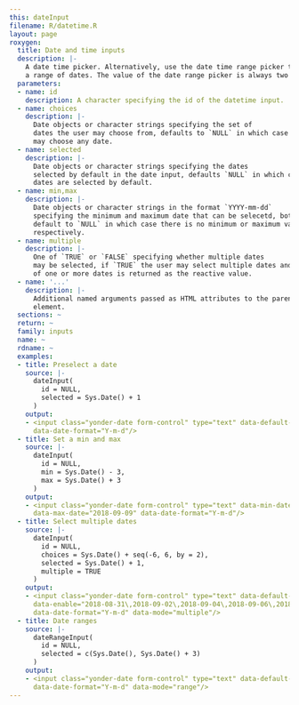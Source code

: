 ```yaml
---
this: dateInput
filename: R/datetime.R
layout: page
roxygen:
  title: Date and time inputs
  description: |-
    A date time picker. Alternatively, use the date time range picker to select
    a range of dates. The value of the date range picker is always two dates.
  parameters:
  - name: id
    description: A character specifying the id of the datetime input.
  - name: choices
    description: |-
      Date objects or character strings specifying the set of
      dates the user may choose from, defaults to `NULL` in which case the user
      may choose any date.
  - name: selected
    description: |-
      Date objects or character strings specifying the dates
      selected by default in the date input, defaults `NULL` in which case no
      dates are selected by default.
  - name: min,max
    description: |-
      Date objects or character strings in the format `YYYY-mm-dd`
      specifying the minimum and maximum date that can be selecetd, both
      default to `NULL` in which case there is no minimum or maximum value
      respectively.
  - name: multiple
    description: |-
      One of `TRUE` or `FALSE` specifying whether multiple dates
      may be selected, if `TRUE` the user may select multiple dates and a vector
      of one or more dates is returned as the reactive value.
  - name: '...'
    description: |-
      Additional named arguments passed as HTML attributes to the parent
      element.
  sections: ~
  return: ~
  family: inputs
  name: ~
  rdname: ~
  examples:
  - title: Preselect a date
    source: |-
      dateInput(
        id = NULL,
        selected = Sys.Date() + 1
      )
    output:
    - <input class="yonder-date form-control" type="text" data-default-date="2018-09-07"
      data-date-format="Y-m-d"/>
  - title: Set a min and max
    source: |-
      dateInput(
        id = NULL,
        min = Sys.Date() - 3,
        max = Sys.Date() + 3
      )
    output:
    - <input class="yonder-date form-control" type="text" data-min-date="2018-09-03"
      data-max-date="2018-09-09" data-date-format="Y-m-d"/>
  - title: Select multiple dates
    source: |-
      dateInput(
        id = NULL,
        choices = Sys.Date() + seq(-6, 6, by = 2),
        selected = Sys.Date() + 1,
        multiple = TRUE
      )
    output:
    - <input class="yonder-date form-control" type="text" data-default-date="2018-09-07"
      data-enable="2018-08-31\,2018-09-02\,2018-09-04\,2018-09-06\,2018-09-08\,2018-09-10\,2018-09-12"
      data-date-format="Y-m-d" data-mode="multiple"/>
  - title: Date ranges
    source: |-
      dateRangeInput(
        id = NULL,
        selected = c(Sys.Date(), Sys.Date() + 3)
      )
    output:
    - <input class="yonder-date form-control" type="text" data-default-date="2018-09-06\,2018-09-09"
      data-date-format="Y-m-d" data-mode="range"/>
---
```

